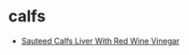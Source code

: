# calfs

 * [Sauteed Calfs Liver With Red Wine Vinegar](../../index/s/sauteed-calfs-liver-with-red-wine-vinegar-103439.json)
